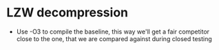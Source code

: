 # LZW decompression
- Use -O3 to compile the baseline, this way we'll get a fair competitor close to
  the one, that we are compared against during closed testing
